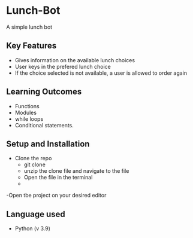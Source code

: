 # Lunch-Bot
A simple lunch bot
## Key Features
 - Gives information on the available lunch choices
 - User keys in the prefered lunch choice
 - If the choice selected is not available, a user is allowed to order again
 
 ## Learning Outcomes
 - Functions
 - Modules
 - while loops
 - Conditional statements.
 
 ## Setup and Installation
 - Clone the repo
      - git clone 
      - unzip the clone file and navigate to the file
      - Open the file in the terminal
      - 
  -Open tbe project on your desired editor
   
 ## Language used
  - Python (v 3.9)
 
 
